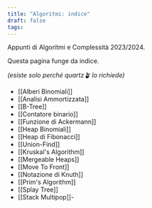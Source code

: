 ```yaml
---
title: "Algoritmi: indice"
draft: false
tags:
---
```

Appunti di Algoritmi e Complessità 2023/2024.

Questa pagina funge da indice.

_(esiste solo perché quartz🪴 lo richiede)_
- [[Alberi Binomiali]]
- [[Analisi Ammortizzata]]
- [[B-Tree]]
- [[Contatore binario]]
- [[Funzione di Ackermann]]
- [[Heap Binomiali]]
- [[Heap di Fibonacci]]
- [[Union-Find]]
- [[Kruskal's Algorithm]]
- [[Mergeable Heaps]]
- [[Move To Front]]
- [[Notazione di Knuth]]
- [[Prim's Algorithm]]
- [[Splay Tree]]
- [[Stack Multipop]]- 